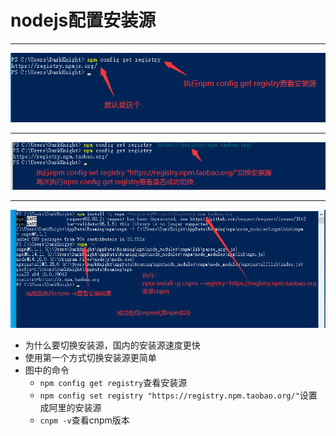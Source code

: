 # nodejs配置安装源

---
![step0001](/web/vue-images/nodejs-0013.png)

---
![step0001](/web/vue-images/nodejs-0014.png)

---
![step0001](/web/vue-images/nodejs-0015.png)

- 为什么要切换安装源，国内的安装源速度更快
- 使用第一个方式切换安装源更简单
- 图中的命令
  - `npm config get registry`查看安装源
  - `npm config set registry "https://registry.npm.taobao.org/"`设置成阿里的安装源
  - `cnpm -v`查看cnpm版本
